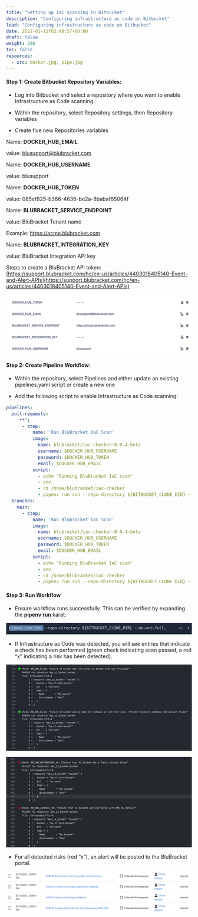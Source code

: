 ```yaml
---
title: "Setting up IaC scanning in Bitbucket"
description: "Configuring infrastructure as code on Bitbucket"
lead: "Configuring infrastructure as code on Bitbucket"
date: 2022-01-12T02:48:57+00:00
draft: false
weight: 200
toc: false
resources:
  - src: docker.jpg, pipe.jpg
---
```


#### Step 1: Create Bitbucket Repository Variables:

* Log into Bitbucket and select a repository where you want to enable Infrastructure as Code scanning.

* Within the repository, select Repository settings, then Repository variables

* Create five new Repositories variables

Name: **DOCKER_HUB_EMAIL**

value: blusupport@blubracket.com

Name: **DOCKER_HUB_USERNAME**

value: blusupport

Name: **DOCKER_HUB_TOKEN**

value: 085ef825-b366-4636-be2a-8babaf65064f

Name: **BLUBRACKET_SERVICE_ENDPOINT**

value: BluBracket Tenant name

Example: https://acme.blubracket.com

Name: **BLUBRACKET_INTEGRATION_KEY**

value: BluBracket Integration API key

Steps to create a BluBracket API token:
[https://support.blubracket.com/hc/en-us/articles/4403018405140-Event-and-Alert-APIs](https://support.blubracket.com/hc/en-us/articles/4403018405140-Event-and-Alert-APIs)

![docker](docker.jpg)

#### Step 2: Create Pipeline Workflow:

* Within the repository, select Pipelines and either update an existing pipelines.yaml script or create a new one

* Add the following script to enable Infrastructure as Code scanning:

```yaml
pipelines:
  pull-requests:
    '**':
      - step:
          name: 'Run BluBracket IaC Scan'
          image:
            name: blubracket/iac-checker:0.0.4-beta
            username: $DOCKER_HUB_USERNAME
            password: $DOCKER_HUB_TOKEN
            email: $DOCKER_HUB_EMAIL
          script:
            - echo "Running BluBracket IaC scan"
            - env
            - cd /home/blubracket/iac-checker
            - pipenv run run --repo-directory ${BITBUCKET_CLONE_DIR} --source-branch ${BITBUCKET_BRANCH} -target-branch ${BITBUCKET_PR_DESTINATION_BRANCH} --do-not-fail-on-misconfigurations
  branches:
    main:
      - step:
          name: 'Run Blubracket IaC Scan'
          image:
            name: blubracket/iac-checker:0.0.4-beta
            username: $DOCKER_HUB_USERNAME
            password: $DOCKER_HUB_TOKEN
            email: $DOCKER_HUB_EMAIL
          script:
            - echo "Running BluBracket IaC scan"
            - env
            - cd /home/blubracket/iac-checker
            - pipenv run run --repo-directory ${BITBUCKET_CLONE_DIR} --do-not-fail-on-misconfigurations --source-branch ${BITBUCKET_BRANCH}
```

#### Step 3: Run Workflow

* Ensure workflow runs successfully.   This can be verified by expanding the **pipenv run**  karat:

![pipe](pipe.jpg)

* If Infrastructure as Code was detected, you will see entries that indicate a check has been performed (green check indicating scan passed, a red “x” indicating a risk has been detected).

![checker1](checker1.jpg)

![checker2](checker2.jpg)

* For all detected risks (red “x”), an alert will be posted to the BluBracket portal.

![checker3](checker3.jpg)
